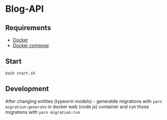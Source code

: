 # Blog-API

## Requirements
- [Docker](https://docs.docker.com/get-docker/Docker)
- [Docker compose](https://docs.docker.com/compose/install/)

## Start
`bash start.sh`

## Development
After changing entities (typeorm models) - generatde migrations with `yarn migration:generate` in docker web (node js) container and run those migrations with `yarn migration:run`